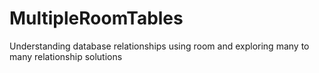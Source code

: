 # MultipleRoomTables
Understanding database relationships using room and exploring many to many relationship solutions

